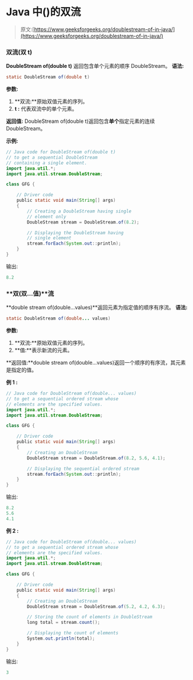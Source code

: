 # Java 中()的双流

> 原文:[https://www.geeksforgeeks.org/doublestream-of-in-java/](https://www.geeksforgeeks.org/doublestream-of-in-java/)

### **双流(双 t)**

**DoubleStream of(double t)** 返回包含单个元素的顺序 DoubleStream。
**语法:**

```java
static DoubleStream of(double t)

```

**参数:**

1.  **双流:**原始双值元素的序列。
2.  **t :** 代表双流中的单个元素。

**返回值:** DoubleStream of(double t)返回包含**单个**指定元素的连续 DoubleStream。

**示例:**

```java
// Java code for DoubleStream of(double t)
// to get a sequential DoubleStream
// containing a single element.
import java.util.*;
import java.util.stream.DoubleStream;

class GFG {

    // Driver code
    public static void main(String[] args)
    {
        // Creating a DoubleStream having single
        // element only
        DoubleStream stream = DoubleStream.of(8.2);

        // Displaying the DoubleStream having 
        // single element
        stream.forEach(System.out::println);
    }
}
```

输出:

```java
8.2

```

### **双(双…值)**流

**double stream of(double…values)**返回元素为指定值的顺序有序流。
**语法:**

```java
static DoubleStream of(double... values)

```

**参数:**

1.  **双流:**原始双值元素的序列。
2.  **值:**表示新流的元素。

**返回值:**double stream of(double…values)返回一个顺序的有序流，其元素是指定的值。

**例 1 :**

```java
// Java code for DoubleStream of(double... values)
// to get a sequential ordered stream whose
// elements are the specified values.
import java.util.*;
import java.util.stream.DoubleStream;

class GFG {

    // Driver code
    public static void main(String[] args)
    {
        // Creating an DoubleStream
        DoubleStream stream = DoubleStream.of(8.2, 5.6, 4.1);

        // Displaying the sequential ordered stream
        stream.forEach(System.out::println);
    }
}
```

输出:

```java
8.2
5.6
4.1

```

**例 2 :**

```java
// Java code for DoubleStream of(double... values)
// to get a sequential ordered stream whose
// elements are the specified values.
import java.util.*;
import java.util.stream.DoubleStream;

class GFG {

    // Driver code
    public static void main(String[] args)
    {
        // Creating an DoubleStream
        DoubleStream stream = DoubleStream.of(5.2, 4.2, 6.3);

        // Storing the count of elements in DoubleStream
        long total = stream.count();

        // Displaying the count of elements
        System.out.println(total);
    }
}
```

输出:

```java
3

```